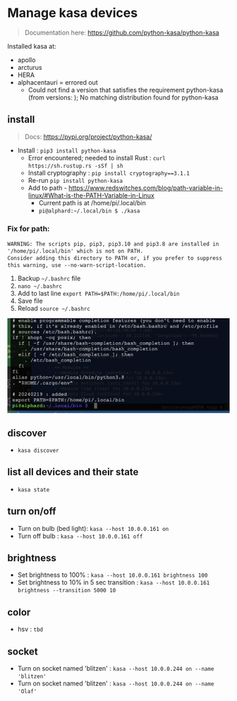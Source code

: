 # Manage kasa devices
> Documentation here: https://github.com/python-kasa/python-kasa

Installed kasa at:
- apollo
- arcturus
- HERA
- alphacentauri = errored out
    - Could not find a version that satisfies the requirement python-kasa (from versions: ); No matching distribution found for python-kasa

## install
> Docs: https://pypi.org/project/python-kasa/

- Install : `pip3 install python-kasa`
    - Error encountered; needed to install Rust : `curl https://sh.rustup.rs -sSf | sh`
    - Install cryptography : `pip install cryptography==3.1.1`
    - Re-run `pip install python-kasa`
    - Add to path - https://www.redswitches.com/blog/path-variable-in-linux/#What-is-the-PATH-Variable-in-Linux
        - Current path is at /home/pi/.local/bin
        - `pi@alphard:~/.local/bin $ ./kasa`


### Fix for path:
    WARNING: The scripts pip, pip3, pip3.10 and pip3.8 are installed in '/home/pi/.local/bin' which is not on PATH.
    Consider adding this directory to PATH or, if you prefer to suppress this warning, use --no-warn-script-location.
    
1. Backup `~/.bashrc` file
2. `nano ~/.bashrc`
3. Add to last line `export PATH=$PATH:/home/pi/.local/bin`
4. Save file
5. Reload `source ~/.bashrc`


![alt text](img/bashrcedit.png)

## discover
- `kasa discover`

## list all devices and their state
- `kasa state`

## turn on/off
- Turn on bulb (bed light): `kasa --host 10.0.0.161 on`
- Turn off bulb : `kasa --host 10.0.0.161 off`

## brightness
- Set brightness to 100% : `kasa --host 10.0.0.161 brightness 100`
- Set brightness to 10% in 5 sec transition : `kasa --host 10.0.0.161 brightness --transition 5000 10`

## color 
- hsv : `tbd`

## socket
- Turn on socket named 'blitzen' : `kasa --host 10.0.0.244 on --name 'blitzen'`
- Turn on socket named 'blitzen' : `kasa --host 10.0.0.244 on --name 'Olaf'`
